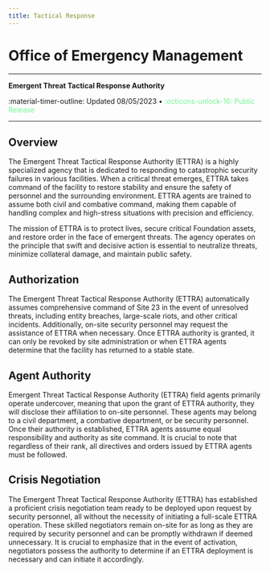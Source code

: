 ```yaml
---
title: Tactical Response
---
```


<div class="centered-text" markdown>

# Office of Emergency Management
----
**Emergent Threat Tactical Response Authority**

:material-timer-outline: Updated 08/05/2023 • <span style="color:rgb(116, 247, 147)">:octicons-unlock-16: Public Release</span>

----

</div>

## Overview

The Emergent Threat Tactical Response Authority (ETTRA) is a highly specialized agency that is dedicated to responding to catastrophic security failures in various facilities. When a critical threat emerges, ETTRA takes command of the facility to restore stability and ensure the safety of personnel and the surrounding environment. ETTRA agents are trained to assume both civil and combative command, making them capable of handling complex and high-stress situations with precision and efficiency.

The mission of ETTRA is to protect lives, secure critical Foundation assets, and restore order in the face of emergent threats. The agency operates on the principle that swift and decisive action is essential to neutralize threats, minimize collateral damage, and maintain public safety.

## Authorization

The Emergent Threat Tactical Response Authority (ETTRA) automatically assumes comprehensive command of Site 23 in the event of unresolved threats, including entity breaches, large-scale riots, and other critical incidents. Additionally, on-site security personnel may request the assistance of ETTRA when necessary. Once ETTRA authority is granted, it can only be revoked by site administration or when ETTRA agents determine that the facility has returned to a stable state.

## Agent Authority

Emergent Threat Tactical Response Authority (ETTRA) field agents primarily operate undercover, meaning that upon the grant of ETTRA authority, they will disclose their affiliation to on-site personnel. These agents may belong to a civil department, a combative department, or be security personnel. Once their authority is established, ETTRA agents assume equal responsibility and authority as site command. It is crucial to note that regardless of their rank, all directives and orders issued by ETTRA agents must be followed.

## Crisis Negotiation

The Emergent Threat Tactical Response Authority (ETTRA) has established a proficient crisis negotiation team ready to be deployed upon request by security personnel, all without the necessity of initiating a full-scale ETTRA operation. These skilled negotiators remain on-site for as long as they are required by security personnel and can be promptly withdrawn if deemed unnecessary. It is crucial to emphasize that in the event of activation, negotiators possess the authority to determine if an ETTRA deployment is necessary and can initiate it accordingly.